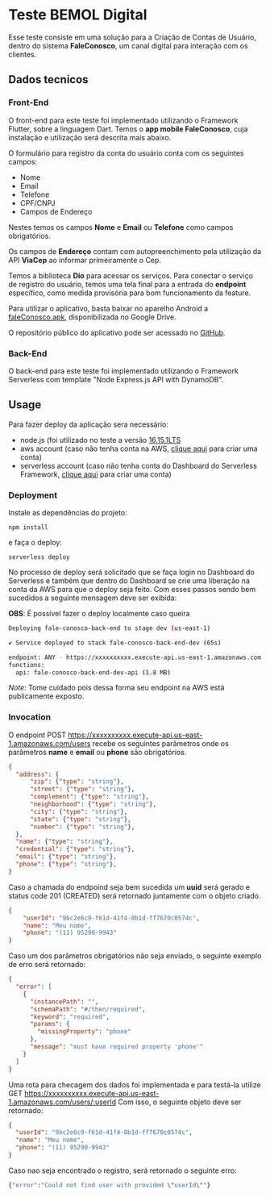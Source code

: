 <!--
title: 'Serverless Framework Node Express API service backed by DynamoDB on AWS'
description: 'This template demonstrates how to develop and deploy a simple Node Express API service backed by DynamoDB running on AWS Lambda using the traditional Serverless Framework.'
layout: Doc
framework: v3
platform: AWS
language: nodeJS
priority: 1
authorLink: 'https://github.com/serverless'
authorName: 'Serverless, inc.'
authorAvatar: 'https://avatars1.githubusercontent.com/u/13742415?s=200&v=4'
-->

# Teste BEMOL Digital

Esse teste consiste em uma solução para a Criação de Contas de Usuário, dentro do sistema __FaleConosco__, um canal digital para interação com os clientes.



## Dados tecnicos

### Front-End
O front-end para este teste foi implementado utilizando o Framework Flutter, sobre a linguagem Dart. Temos o __app mobile FaleConosco__, cuja instalação e utilização será descrita mais abaixo. 


O formulário para registro da conta do usuário conta com os seguintes campos:
* Nome
* Email
* Telefone
* CPF/CNPJ
* Campos de Endereço

Nestes temos os campos __Nome__ e __Email__ ou __Telefone__ como campos obrigatórios.

Os campos de __Endereço__ contam com autopreenchimento pela utilização da API __ViaCep__ ao informar primeiramente o Cep.

Temos a biblioteca __Dio__ para acessar os serviços. Para conectar o serviço de registro do usuário, temos uma tela final para a entrada do __endpoint__ específico, como medida provisória para bom funcionamento da feature.

Para utilizar o aplicativo, basta baixar no aparelho Android a [faleConosco.apk](https://drive.google.com/file/d/18KA7afOsmQwpi76jzC-pE4sZN3xbshGj/view?usp=sharing), disponibilizada no Google Drive.

O repositório público do aplicativo pode ser acessado no [GitHub](https://github.com/JuliaOP/fale_conosco).

### Back-End

O back-end para este teste foi implementado utilizando o Framework Serverless com template "Node Express.js API with DynamoDB".


## Usage

Para fazer deploy da aplicação sera necessário:
* node.js (foi utilizado no teste a versão [16.15.1LTS](https://nodejs.org/dist/v16.15.1/node-v16.15.1-x64.msi)
* aws account (caso não tenha conta na AWS, [clique aqui](https://portal.aws.amazon.com/billing/signup) para criar uma conta)
* serverless account (caso não tenha conta do Dashboard do Serverless Framework, [clique aqui](https://app.serverless.com/) para criar uma conta)

### Deployment

Instale as dependências do projeto:

```
npm install
```

e faça o deploy:

```
serverless deploy
```

No processo de deploy será solicitado que se faça login no Dashboard do Serverless e também que dentro do Dashboard se crie uma liberação na conta da AWS para que o deploy seja feito.
Com esses passos sendo bem sucedidos a seguinte mensagem deve ser exibida:

__OBS__: É possível fazer o deploy localmente caso queira

```bash
Deploying fale-conosco-back-end to stage dev (us-east-1)

✔ Service deployed to stack fale-conosco-back-end-dev (65s)

endpoint: ANY - https://xxxxxxxxxx.execute-api.us-east-1.amazonaws.com
functions:
  api: fale-conosco-back-end-dev-api (1.8 MB)
```

_Note_: Tome cuidado pois dessa forma seu endpoint na AWS está publicamente exposto.

### Invocation

O endpoint POST https://xxxxxxxxxx.execute-api.us-east-1.amazonaws.com/users recebe os seguintes parâmetros onde os parâmetros __name__ e __email__ ou __phone__ são obrigatórios.

```json
{
  "address": {
      "zip": {"type": "string"},
      "street": {"type": "string"},
      "complement": {"type": "string"},
      "neighborhood": {"type": "string"},
      "city": {"type": "string"},
      "state": {"type": "string"},
      "number": {"type": "string"},
  },
  "name": {"type": "string"},
  "credential": {"type": "string"},
  "email": {"type": "string"},
  "phone": {"type": "string"},
}
```

Caso a chamada do endpoind seja bem sucedida um __uuid__ será gerado e status code 201 (CREATED) será retornado juntamente com o objeto criado.


```json
{
    "userId": "9bc2e6c9-f61d-41f4-8b1d-ff7670c0574c",
    "name": "Meu nome",
    "phone": "(11) 95290-9943"
}
```

Caso um dos parâmetros obrigatórios não seja enviado, o seguinte exemplo de erro será retornado:

```json
{
  "error": [
    {
      "instancePath": "",
      "schemaPath": "#/then/required",
      "keyword": "required",
      "params": {
        "missingProperty": "phone"
      },
      "message": "must have required property 'phone'"
    }
  ]
}
```

Uma rota para checagem dos dados foi implementada e para testá-la utilize GET https://xxxxxxxxxx.execute-api.us-east-1.amazonaws.com/users/:userId
Com isso, o seguinte objeto deve ser retornado:

```json
{
  "userId": "9bc2e6c9-f61d-41f4-8b1d-ff7670c0574c",
  "name": "Meu nome",
  "phone": "(11) 95290-9943"
}
```

Caso nao seja encontrado o registro, será retornado o seguinte erro:

```bash
{"error":"Could not find user with provided \"userId\""}
```
